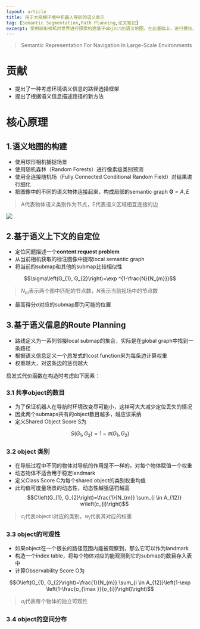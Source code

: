 ```yaml
---
layout: article
title: 用于大规模环境中机器人导航的语义表示
tag: [Semantic Segmentation,Path Planning,论文笔记]
excerpt: 使用球形相机对世界进行探索构建基于object的语义地图。在此基础上，进行模仿人类决策的路径选择和路径描述。
---
```

> Semantic Representation For Navigation In Large-Scale Environments



# 贡献
- 提出了一种考虑环境语义信息的路径选择框架
- 提出了根据语义信息描述路径的新方法

# 核心原理
## 1.语义地图的构建
- 使用球形相机捕捉场景
- 使用随机森林（Random Forests）进行像素级类别预测
- 使用全连接随机场（Fully Connected Conditional Random Field）对结果进行细化
- 把图像中的不同的语义物体连接起来，构成局部的semantic graph $\textbf{G}={A,E}$
> A代表物体语义类别作为节点，E代表语义区域相互连接的边

![](https://cdn.jsdelivr.net/gh/Mronne/MarkDownImg/img/20200320100620.png)

## 2.基于语义上下文的自定位
- 定位问题描述一个**content request problem**
- 从当前相机获取的标注图像中提取local semantic graph
- 将当前的submap和其他的submap比较相似性

$$\sigma\left(G_{1}, G_{2}\right)=\exp ^{1-\frac{N}{N_{m}}}$$

> $N_m$表示两个图中匹配的节点数，$N$表示当前视场中的节点数

- 最高得分$\sigma$对应的submap即为可能的位置

## 3.基于语义信息的Route Planning
- 路线定义为一系列邻接local submap的集合，实际是在global graph中找到一条路径
- 根据语义信息定义一个启发式的cost function来为每条边计算权重
- 权重越大，对这条边的惩罚越大

启发式代价函数在构造时考虑如下因素：
### 3.1 共享object的数目
- 为了保证机器人在导航时环境改变尽可能小，这样可大大减少定位丢失的情况
- 因此两个submaps共有的object数目越多，越应该采纳
- 定义Shared Object Score S为

$$S(G_1,G_2)=1-\sigma(G_1,G_2)$$

### 3.2 object 类别
- 在导航过程中不同的物体对导航的作用是不一样的，对每个物体赋值一个权重
- 动态物体不适合用于稳定landmark
- 定义Class Score C为每个shared object的类别权重均值
- 此均值可度量场景的动态性，动态性越强惩罚越高
$$C\left(G_{1}, G_{2}\right)=\frac{1}{N_{m}} \sum_{i \in A_{12}} w\left(c_{i}\right)$$

> $c_i$代表object i对应的类别，$w_i$代表其对应的权重

### 3.3 object的可观性
- 如果object在一个很长的路径范围内能被观察到，那么它可以作为landmark
- 构造一个index table，将每个物体对应的能观测到它的submap的数目存入表中
- 计算Observability Score O为

$$O\left(G_{1}, G_{2}\right)=\frac{1}{N_{m}} \sum_{i \in A_{12}}\left(1-\exp \left(1-\frac{o_{\max }}{o_{i}}\right)\right)$$

> $o_i$代表每个物体的独立可观性

### 3.4 object的空间分布
